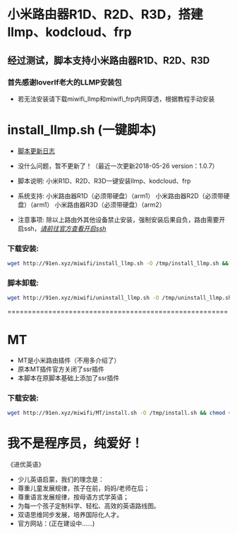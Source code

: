 # 小米路由器R1D、R2D、R3D，搭建llmp、kodcloud、frp
## 经过测试，脚本支持小米路由器R1D、R2D、R3D
### 首先感谢loverlf老大的LLMP安装包

- 若无法安装请下载miwifi_llmp和miwifi_frp内网穿透，根据教程手动安装

install_llmp.sh (一键脚本)
======
- [脚本更新日志](https://github.com/wo20ljj/miwifi/blob/master/log.md)
- 没什么问题，暂不更新了！（最近一次更新2018-05-26 version：1.0.7）

- 脚本说明: 小米R1D、R2D、R3D一键安装llmp、kodcloud、frp
- 系统支持: 小米路由器R1D（必须带硬盘）（arm1）
           小米路由器R2D（必须带硬盘）（arm1）
           小米路由器R3D（必须带硬盘）（arm2）
- 注意事项: 除以上路由外其他设备禁止安装，强制安装后果自负，路由需要开启ssh，[*请前往官方查看开启ssh*](http://www1.miwifi.com/miwifi_open.html)

### 下载安装:
``` bash
wget http://91en.xyz/miwifi/install_llmp.sh -O /tmp/install_llmp.sh && chmod +x /tmp/install_llmp.sh && /tmp/install_llmp.sh
```

### 脚本卸载:
``` bash
wget http://91en.xyz/miwifi/uninstall_llmp.sh -O /tmp/uninstall_llmp.sh && chmod +x /tmp/uninstall_llmp.sh && /tmp/uninstall_llmp.sh
```
======================================================
# MT 
- MT是小米路由插件（不用多介绍了）
- 原本MT插件官方关闭了ssr插件
- 本脚本在原脚本基础上添加了ssr插件

### 下载安装:
``` bash
wget http://91en.xyz/miwifi/MT/install.sh -O /tmp/install.sh && chmod +x /tmp/install.sh && /tmp/install.sh
```


我不是程序员，纯爱好！
======

《进优英语》
- 少儿英语启蒙，我们的理念是：
- 尊重儿童发展规律，孩子在前，妈妈/老师在后；
- 尊重语言发展规律，按母语方式学英语；
- 为每一个孩子定制科学、轻松、高效的英语路线图。
- 双语思维同步发展，培养国际化人才。
- 官方网站：(正在建设中……)

